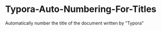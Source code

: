 # Typora-Auto-Numbering-For-Titles
Automatically number the title of the document written by "Typora"
